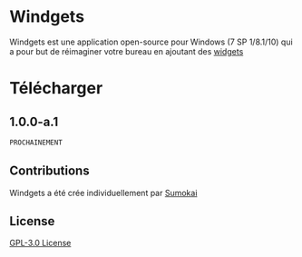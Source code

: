 # Windgets

Windgets est une application open-source pour Windows (7 SP 1/8.1/10) qui a pour but de réimaginer votre bureau en ajoutant des [widgets](https://fr.wikipedia.org/wiki/Widget_interactif)

# Télécharger

## 1.0.0-a.1

```bash
PROCHAINEMENT
```
## Contributions
Windgets a été crée individuellement par [Sumokai](https://twitter.com/sumokai_)

## License
[ GPL-3.0 License](https://github.com/sumokai-git/Windgets/blob/master/License)


